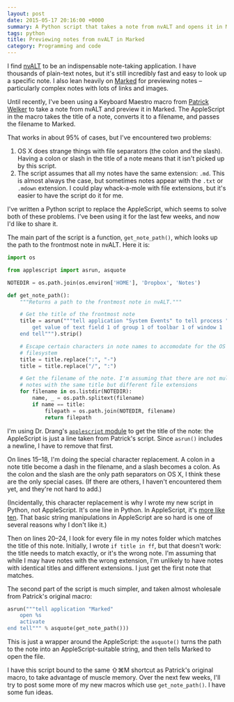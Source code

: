 ```yaml
---
layout: post
date: 2015-05-17 20:16:00 +0000
summary: A Python script that takes a note from nvALT and opens it in Marked.
tags: python
title: Previewing notes from nvALT in Marked
category: Programming and code
---
```


I find [nvALT][nv] to be an indispensable note-taking application. I have thousands of plain-text notes, but it's still incredibly fast and easy to look up a specific note. I also lean heavily on [Marked][marked] for previewing notes &ndash; particularly complex notes with lots of links and images.

Until recently, I've been using a Keyboard Maestro macro from [Patrick Welker][ink] to take a note from nvALT and preview it in Marked. The AppleScript in the macro takes the title of a note, converts it to a filename, and passes the filename to Marked.

That works in about 95% of cases, but I've encountered two problems:

1. OS X does strange things with file separators (the colon and the slash). Having a colon or slash in the title of a note means that it isn't picked up by this script.
2. The script assumes that all my notes have the same extension: `.md`. This is almost always the case, but sometimes notes appear with the `.txt` or `.mdown` extension. I could play whack-a-mole with file extensions, but it's easier to have the script do it for me.

I've written a Python script to replace the AppleScript, which seems to solve both of these problems. I've been using it for the last few weeks, and now I'd like to share it.

The main part of the script is a function, `get_note_path()`, which looks up the path to the frontmost note in nvALT. Here it is:

```python
import os

from applescript import asrun, asquote

NOTEDIR = os.path.join(os.environ['HOME'], 'Dropbox', 'Notes')

def get_note_path():
    """Returns a path to the frontmost note in nvALT."""

    # Get the title of the frontmost note
    title = asrun("""tell application "System Events" to tell process "nvALT"
        get value of text field 1 of group 1 of toolbar 1 of window 1
    end tell""").strip()

    # Escape certain characters in note names to accomodate for the OS X
    # filesystem
    title = title.replace(":", "-")
    title = title.replace("/", ":")

    # Get the filename of the note. I'm assuming that there are not multiple
    # notes with the same title but different file extensions
    for filename in os.listdir(NOTEDIR):
        name, _ = os.path.splitext(filename)
        if name == title:
            filepath = os.path.join(NOTEDIR, filename)
            return filepath
```

I'm using Dr. Drang's [`applescript` module][drang] to get the title of the note: the AppleScript is just a line taken from Patrick's script. Since `asrun()` includes a newline, I have to remove that first.

On lines 15&ndash;18, I'm doing the special character replacement. A colon in a note title become a dash in the filename, and a slash becomes a colon. As the colon and the slash are the only path separators on OS X, I think these are the only special cases. (If there are others, I haven't encountered them yet, and they're not hard to add.)

(Incidentally, this character replacement is why I wrote my new script in Python, not AppleScript. It's one line in Python. In AppleScript, it's [more like ten][repl]. That basic string manipulations in AppleScript are so hard is one of several reasons why I don't like it.)

Then on lines 20&ndash;24, I look for every file in my notes folder which matches the title of this note. Initially, I wrote `if title in ff`, but that doesn't work: the title needs to match exactly, or it's the wrong note. I'm assuming that while I may have notes with the wrong extension, I'm unlikely to have notes with identical titles and different extensions. I just get the first note that matches.

The second part of the script is much simpler, and taken almost wholesale from Patrick's original macro:

```python
asrun("""tell application "Marked"
    open %s
    activate
end tell""" % asquote(get_note_path()))
```

This is just a wrapper around the AppleScript: the `asquote()` turns the path to the note into an AppleScript-suitable string, and then tells Marked to open the file.

I have this script bound to the same ⇧⌘M shortcut as Patrick's original macro, to take advantage of muscle memory. Over the next few weeks, I'll try to post some more of my new macros which use `get_note_path()`. I have some fun ideas.

[nv]:     http://brettterpstra.com/projects/nvalt/
[marked]: http://marked2app.com/
[ink]:    http://rocketink.net/2013/01/my-nvalt-setup.html
[drang]:  http://www.leancrew.com/all-this/2013/03/combining-python-and-applescript/
[repl]:   http://foolsworkshop.com/applescript/2008/05/an-applescript-replace-text-method/